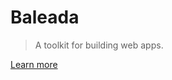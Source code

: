 # Baleada

> A toolkit for building web apps.

[Learn more](https://baleada.netlify.com)

<!-- ## Build Setup

``` bash
# install dependencies
$ npm install

# serve with hot reload at localhost:3000
$ npm run dev

# build for production and launch server
$ npm run build
$ npm start

# generate static project
$ npm run generate
```

For detailed explanation on how things work, checkout [Nuxt.js docs](https://nuxtjs.org). -->
